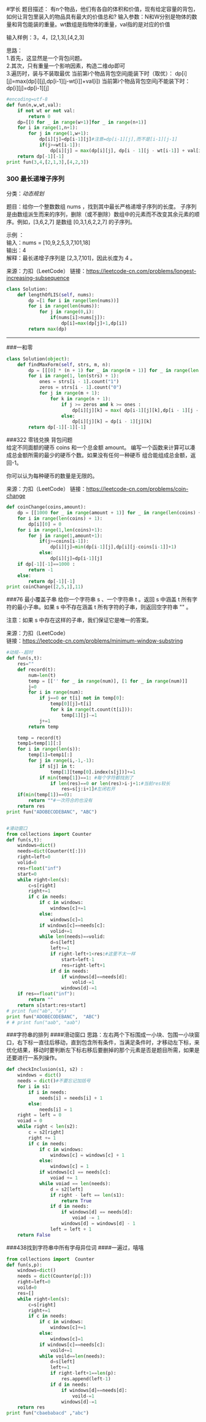 #学长
题目描述：
有n个物品，他们有各自的体积和价值，现有给定容量的背包，如何让背包里装入的物品具有最大的价值总和?
输入参数：N和W分别是物体的数量和背包能装的重量。wt数组是指物体的重量，val指的是对应的价值

输入样例：3，4，[2,1,3],[4,2,3]

思路：     
    1.首先，这显然是一个背包问题。          
    2.其次，只有重量一个影响因素，构造二维dp即可        
3.遍历时，装与不装取最优 
        当前第i个物品背包空间j能装下时（取优）： 
dp[i][j]=max(dp[i][j],dp[i-1][j-wt[i]]+val[i])
当前第i个物品背包空间j不能装下时：
dp[i][j]=dp[i-1][j]

````python
#encoding=utf-8
def fun(n,w,wt,val):
    if not wt or not val:
        return 0
    dp=[[0 for _ in range(w+1)]for _ in range(n+1)]
    for i in range(1,n+1):
        for j in range(1,w+1):
            dp[i][j]=dp[i-1][j]#注意=dp[i-1][j],而不是[i-1][j-1]
            if(j>=wt[i-1]):
                dp[i][j] = max(dp[i][j], dp[i - 1][j - wt[i-1]] + val[i-1])
    return dp[-1][-1]
print fun(3,4,[2,1,3],[4,2,3])
````
### 300 最长递增子序列
分类：_动态规划_   

题目：给你一个整数数组 nums ，找到其中最长严格递增子序列的长度。
子序列是由数组派生而来的序列，删除（或不删除）数组中的元素而不改变其余元素的顺序。例如，[3,6,2,7] 是数组 [0,3,1,6,2,2,7] 的子序列。

示例 ：    
输入：nums = [10,9,2,5,3,7,101,18]     
输出：4    
解释：最长递增子序列是 [2,3,7,101]，因此长度为 4 。

来源：力扣（LeetCode）
链接：https://leetcode-cn.com/problems/longest-increasing-subsequence              

```python
class Solution:
    def lengthOfLIS(self, nums):
        dp =[1 for i in range(len(nums))]
        for i in range(len(nums)):
            for j in range(0,i):
                if(nums[i]>nums[j]):
                    dp[i]=max(dp[j]+1,dp[i])
        return max(dp)
```

___


###一和零
````python
class Solution(object):
    def findMaxForm(self, strs, m, n):
        dp = [[[0] * (n + 1) for _ in range(m + 1)] for _ in range(len(strs) + 1)]
        for i in range(1, len(strs) + 1):
            ones = strs[i - 1].count("1")
            zeros = strs[i - 1].count("0")
            for j in range(m + 1):
                for k in range(n + 1):
                    if j >= zeros and k >= ones :
                        dp[i][j][k] = max( dp[i-1][j][k],dp[i - 1][j - zeros][k - ones] + 1)
                    else:
                        dp[i][j][k] = dp[i - 1][j][k]
        return dp[-1][-1][-1]
````
###322 零钱兑换
背包问题    
给定不同面额的硬币 coins 和一个总金额 amount。
编写一个函数来计算可以凑成总金额所需的最少的硬币个数。如果没有任何一种硬币
组合能组成总金额，返回-1。

你可以认为每种硬币的数量是无限的。

来源：力扣（LeetCode）
链接：https://leetcode-cn.com/problems/coin-change

```python
def coinChange(coins,amount):
    dp = [[1000 for _ in range(amount + 1)] for _ in range(len(coins) + 1)]
    for i in range(len(coins) + 1):
        dp[i][0] = 0
    for i in range(1,len(coins)+1):
        for j in range(1,amount+1):
            if(j>=coins[i-1]):
                dp[i][j]=min(dp[i-1][j],dp[i][j-coins[i-1]]+1)
            else:
                dp[i][j]=dp[i-1][j]
    if dp[-1][-1]==1000 :
        return -1
    else:
        return dp[-1][-1]
print coinChange([2,5,1],11)
```
###76 最小覆盖子串
给你一个字符串 s 、一个字符串 t 。返回 s 中涵盖 t 所有字符的最小子串。如果 s 中不存在涵盖 t 所有字符的子串，则返回空字符串 "" 。

注意：如果 s 中存在这样的子串，我们保证它是唯一的答案。

来源：力扣（LeetCode）     
链接：https://leetcode-cn.com/problems/minimum-window-substring
```python
#动规--超时
def fun(s,t):
    res=""
    def record(t):
        num=len(t)
        temp = [['' for _ in range(num)], [1 for _ in range(num)]]
        j=0
        for i in range(num):
            if j==0 or t[i] not in temp[0]:
                temp[0][j]=t[i]
                for k in range(t.count(t[i])):
                    temp[1][j]-=1
            j+=1
        return temp

    temp = record(t)
    temp1=temp[1][:]
    for i in range(len(s)):
        temp[1]=temp1[:]
        for j in range(i,-1,-1):
            if s[j] in t:
                temp[1][temp[0].index(s[j])]+=1
            if min(temp[1])==1: #每个字符都找到了
                if len(res)==0 or len(res)>i-j+1:#当前res较长
                    res=s[j:i+1]#左闭右开
    if(min(temp[1])==0):
        return ""#一次符合的也没有
    return res
print fun("ADOBECODEBANC", "ABC")


#滑动窗口
from collections import Counter
def fun(s,t):
    windows=dict()
    needs=dict(Counter(t[:]))
    right=left=0
    volid=0
    res=float("inf")
    start=0
    while right<len(s):
        c=s[right]
        right+=1
        if c in needs:
            if c in windows:
                windows[c]+=1
            else:
                windows[c]=1
            if windows[c]==needs[c]:
                volid+=1
            while len(needs)==volid:
                d=s[left]
                left+=1
                if right-left+1<res:#这里不太一样
                    start=left-1
                    res=right-left+1
                if d in needs:
                    if windows[d]==needs[d]:
                        volid-=1
                    windows[d]-=1
    if res==float("inf"):
        return ""
    return s[start:res+start]
# print fun("ab", "a")
print fun("ADOBECODEBANC",  "ABC")
# # print fun("aab", "aab")
```

###字符串的排列
####滑动窗口
思路：左右两个下标围成一小块、包围一小块窗口，右下标一直往后移动，直到包含所有条件，当满足条件时，才移动左下标，来优化结果，移动时要判断左下标右移后要删掉的那个元素是否是题目所需，如果是还要进行一系列操作。
```python
def checkInclusion(s1, s2) :
    windows = dict()
    needs = dict()#不要忘记加括号
    for i in s1:
        if i in needs:
            needs[i] = needs[i] + 1
        else:
            needs[i] = 1
    right = left = 0
    voiad = 0
    while right < len(s2):
        c = s2[right]
        right += 1
        if c in needs:
            if c in windows:
                windows[c] = windows[c] + 1
            else:
                windows[c] = 1
            if windows[c] == needs[c]:
                voiad += 1
            while voiad == len(needs):
                d = s2[left]
                if right - left == len(s1):
                    return True
                if d in needs:
                    if windows[d] == needs[d]:
                        voiad -= 1
                    windows[d] = windows[d] - 1
                left = left + 1
    return False
```
###438找到字符串中所有字母异位词
####一遍过，嘻嘻
```python
from collections import  Counter
def fun(s,p):
    windows=dict()
    needs = dict(Counter(p[:]))
    right=left=0
    voild=0
    res=[]
    while right<len(s):
        c=s[right]
        right+=1
        if c in needs:
            if c in windows:
                windows[c]+=1
            else:
                windows[c]=1
            if windows[c]==needs[c]:
                voild+=1
            while voild==len(needs):
                d=s[left]
                left+=1
                if right-left+1==len(p):
                    res.append(left-1)
                if d in needs:
                    if windows[d]==needs[d]:
                        voild-=1
                    windows[d]-=1
    return res
print fun("cbaebabacd" ,"abc")
```
